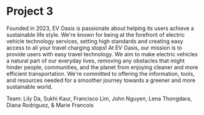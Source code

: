 # Project 3

  Founded in 2023, EV Oasis is passionate about helping its users achieve a sustainable life style. We're known for being at the forefront of electric vehicle technology services, setting high standards and creating easy access to all your travel charging stops! At EV Oasis, our mission is to provide users with easy travel technology. We aim to make electric vehicles a natural part of our everyday lives, removing any obstacles that might hinder people, communities, and the planet from enjoying cleaner and more efficient transportation. We're committed to offering the information, tools, and resources needed for a smoother journey towards a greener and more sustainable world.

Team: Lily Da, Sukhi Kaur, Francisco Lim, John Nguyen, Lena Thongdara, Diana Rodriguez, & Marie Francois





